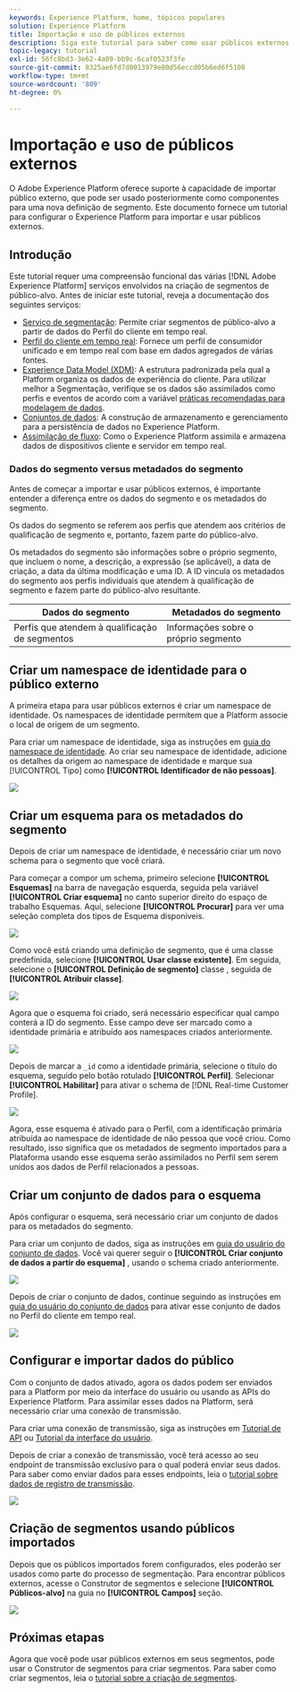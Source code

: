 ```yaml
---
keywords: Experience Platform, home, tópicos populares
solution: Experience Platform
title: Importação e uso de públicos externos
description: Siga este tutorial para saber como usar públicos externos com o Adobe Experience Platform.
topic-legacy: tutorial
exl-id: 56fc8bd3-3e62-4a09-bb9c-6caf0523f3fe
source-git-commit: 8325ae6fd7d0013979e80d56eccd05b6ed6f5108
workflow-type: tm+mt
source-wordcount: '809'
ht-degree: 0%

---
```


# Importação e uso de públicos externos

O Adobe Experience Platform oferece suporte à capacidade de importar público externo, que pode ser usado posteriormente como componentes para uma nova definição de segmento. Este documento fornece um tutorial para configurar o Experience Platform para importar e usar públicos externos.

## Introdução

Este tutorial requer uma compreensão funcional das várias [!DNL Adobe Experience Platform] serviços envolvidos na criação de segmentos de público-alvo. Antes de iniciar este tutorial, reveja a documentação dos seguintes serviços:

- [Serviço de segmentação](../home.md): Permite criar segmentos de público-alvo a partir de dados do Perfil do cliente em tempo real.
- [Perfil do cliente em tempo real](../../profile/home.md): Fornece um perfil de consumidor unificado e em tempo real com base em dados agregados de várias fontes.
- [Experience Data Model (XDM)](../../xdm/home.md): A estrutura padronizada pela qual a Platform organiza os dados de experiência do cliente. Para utilizar melhor a Segmentação, verifique se os dados são assimilados como perfis e eventos de acordo com a variável [práticas recomendadas para modelagem de dados](../../xdm/schema/best-practices.md).
- [Conjuntos de dados](../../catalog/datasets/overview.md): A construção de armazenamento e gerenciamento para a persistência de dados no Experience Platform.
- [Assimilação de fluxo](../../ingestion/streaming-ingestion/overview.md): Como o Experience Platform assimila e armazena dados de dispositivos cliente e servidor em tempo real.

### Dados do segmento versus metadados do segmento

Antes de começar a importar e usar públicos externos, é importante entender a diferença entre os dados do segmento e os metadados do segmento.

Os dados do segmento se referem aos perfis que atendem aos critérios de qualificação de segmento e, portanto, fazem parte do público-alvo.

Os metadados do segmento são informações sobre o próprio segmento, que incluem o nome, a descrição, a expressão (se aplicável), a data de criação, a data da última modificação e uma ID. A ID vincula os metadados do segmento aos perfis individuais que atendem à qualificação de segmento e fazem parte do público-alvo resultante.

| Dados do segmento | Metadados do segmento |
| ------------ | ---------------- |
| Perfis que atendem à qualificação de segmentos | Informações sobre o próprio segmento |

## Criar um namespace de identidade para o público externo

A primeira etapa para usar públicos externos é criar um namespace de identidade. Os namespaces de identidade permitem que a Platform associe o local de origem de um segmento.

Para criar um namespace de identidade, siga as instruções em [guia do namespace de identidade](../../identity-service/namespaces.md#manage-namespaces). Ao criar seu namespace de identidade, adicione os detalhes da origem ao namespace de identidade e marque sua [!UICONTROL Tipo] como **[!UICONTROL Identificador de não pessoas]**.

![](../images/tutorials/external-audiences/identity-namespace-info.png)

## Criar um esquema para os metadados do segmento

Depois de criar um namespace de identidade, é necessário criar um novo schema para o segmento que você criará.

Para começar a compor um schema, primeiro selecione **[!UICONTROL Esquemas]** na barra de navegação esquerda, seguida pela variável **[!UICONTROL Criar esquema]** no canto superior direito do espaço de trabalho Esquemas. Aqui, selecione **[!UICONTROL Procurar]** para ver uma seleção completa dos tipos de Esquema disponíveis.

![](../images/tutorials/external-audiences/create-schema-browse.png)

Como você está criando uma definição de segmento, que é uma classe predefinida, selecione **[!UICONTROL Usar classe existente]**. Em seguida, selecione o **[!UICONTROL Definição de segmento]** classe , seguida de **[!UICONTROL Atribuir classe]**.

![](../images/tutorials/external-audiences/assign-class.png)

Agora que o esquema foi criado, será necessário especificar qual campo conterá a ID do segmento. Esse campo deve ser marcado como a identidade primária e atribuído aos namespaces criados anteriormente.

![](../images/tutorials/external-audiences/mark-primary-identifier.png)

Depois de marcar a `_id` como a identidade primária, selecione o título do esquema, seguido pelo botão rotulado **[!UICONTROL Perfil]**. Selecionar **[!UICONTROL Habilitar]** para ativar o schema de [!DNL Real-time Customer Profile].

![](../images/tutorials/external-audiences/schema-profile.png)

Agora, esse esquema é ativado para o Perfil, com a identificação primária atribuída ao namespace de identidade de não pessoa que você criou. Como resultado, isso significa que os metadados de segmento importados para a Plataforma usando esse esquema serão assimilados no Perfil sem serem unidos aos dados de Perfil relacionados a pessoas.

## Criar um conjunto de dados para o esquema

Após configurar o esquema, será necessário criar um conjunto de dados para os metadados do segmento.

Para criar um conjunto de dados, siga as instruções em [guia do usuário do conjunto de dados](../../catalog/datasets/user-guide.md#create). Você vai querer seguir o **[!UICONTROL Criar conjunto de dados a partir do esquema]** , usando o schema criado anteriormente.

![](../images/tutorials/external-audiences/select-schema.png)

Depois de criar o conjunto de dados, continue seguindo as instruções em [guia do usuário do conjunto de dados](../../catalog/datasets/user-guide.md#enable-profile) para ativar esse conjunto de dados no Perfil do cliente em tempo real.

![](../images/tutorials/external-audiences/dataset-profile.png)

## Configurar e importar dados do público

Com o conjunto de dados ativado, agora os dados podem ser enviados para a Platform por meio da interface do usuário ou usando as APIs do Experience Platform. Para assimilar esses dados na Platform, será necessário criar uma conexão de transmissão.

Para criar uma conexão de transmissão, siga as instruções em [Tutorial de API](../../sources/tutorials/api/create/streaming/http.md) ou [Tutorial da interface do usuário](../../sources/tutorials/ui/create/streaming/http.md).

Depois de criar a conexão de transmissão, você terá acesso ao seu endpoint de transmissão exclusivo para o qual poderá enviar seus dados. Para saber como enviar dados para esses endpoints, leia o [tutorial sobre dados de registro de transmissão](../../ingestion/tutorials/streaming-record-data.md#ingest-data).

![](../images/tutorials/external-audiences/get-streaming-endpoint.png)

## Criação de segmentos usando públicos importados

Depois que os públicos importados forem configurados, eles poderão ser usados como parte do processo de segmentação. Para encontrar públicos externos, acesse o Construtor de segmentos e selecione **[!UICONTROL Públicos-alvo]** na guia no **[!UICONTROL Campos]** seção.

![](../images/tutorials/external-audiences/external-audiences.png)

## Próximas etapas

Agora que você pode usar públicos externos em seus segmentos, pode usar o Construtor de segmentos para criar segmentos. Para saber como criar segmentos, leia o [tutorial sobre a criação de segmentos](./create-a-segment.md).
